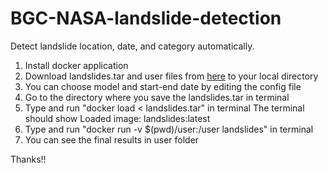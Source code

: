 # BGC-NASA-landslide-detection
Detect landslide location, date, and category automatically.

1. Install docker application
2. Download landslides.tar and user files from [here](https://drive.google.com/drive/folders/1jpARrfLu9sGGVa9YCxBKmeEF0UJtMrMk) to your local directory
3. You can choose model and start-end date by editing the config file
4. Go to the directory where you save the landslides.tar in terminal
5. Type and run "docker load < landslides.tar" in  terminal
   The terminal should show Loaded image: landslides:latest
6. Type and run "docker run -v $(pwd)/user:/user landslides" in terminal
7. You can see the final results in user folder

Thanks!!
